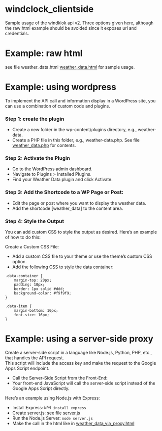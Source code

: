 # windclock_clientside
Sample usage of the windklok api v2.
Three options given here, although the raw html example should be avoided since it exposes url and credentials.

# Example: raw html
see file weather_data.html [weather_data.html](https://github.com/TLR1000/windclock_clientside/blob/main/weather_data.html) for sample usage. 

# Example: using wordpress
To implement the API call and information display in a WordPress site, you can use a combination of custom code and plugins. 

### Step 1: create the plugin
- Create a new folder in the wp-content/plugins directory, e.g., weather-data.
- Create a PHP file in this folder, e.g., weather-data.php. See file [weather_data.php](https://github.com/TLR1000/windclock_clientside/blob/main/weather_data.php) for contents.

### Step 2: Activate the Plugin
- Go to the WordPress admin dashboard.
- Navigate to Plugins > Installed Plugins.
- Find your Weather Data plugin and click Activate.

### Step 3: Add the Shortcode to a WP Page or Post:
- Edit the page or post where you want to display the weather data.
- Add the shortcode [weather_data] to the content area.

### Step 4: Style the Output
You can add custom CSS to style the output as desired. Here’s an example of how to do this:

Create a Custom CSS File:
- Add a custom CSS file to your theme or use the theme’s custom CSS option.
- Add the following CSS to style the data container:
```
.data-container {
    margin-top: 20px;
    padding: 10px;
    border: 1px solid #ddd;
    background-color: #f9f9f9;
}

.data-item {
    margin-bottom: 10px;
    font-size: 16px;
}
```
# Example: using a server-side proxy
Create a server-side script in a language like Node.js, Python, PHP, etc., that handles the API request.   
This script will include the access key and make the request to the Google Apps Script endpoint.   
- Call the Server-Side Script from the Front-End:
- Your front-end JavaScript will call the server-side script instead of the Google Apps Script directly.

Here’s an example using Node.js with Express:

- Install Express: `NPM install express`
- Create server.js: see file [server.js](https://github.com/TLR1000/windclock_clientside/blob/main/server.js)
- Run the Node.js Server: `node server.js`
- Make the call in the html like in [weather_data_via_proxy.html](https://github.com/TLR1000/windclock_clientside/blob/main/weather_data_via_proxy.html)


